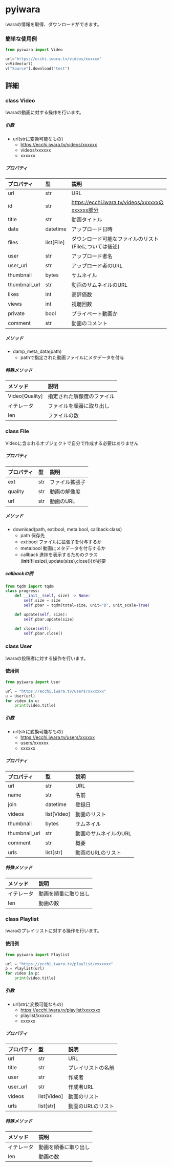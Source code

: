 # pyiwara
iwaraの情報を取得、ダウンロードができます。

### 簡単な使用例

```python
from pyiwara import Video

url="https://ecchi.iwara.tv/videos/xxxxxx"
v=Video(url)
v["Source"].download("test")
```

## 詳細

### class Video
Iwaraの動画に対する操作を行います。

##### 引数
- url(strに変換可能なもの)
  - https://ecchi.iwara.tv/videos/xxxxxx
  - videos/xxxxxx
  - xxxxxx

##### プロパティ
| プロパティ    | 型         | 説明                                                   |
| :------------ | :--------- | :----------------------------------------------------- |
| url           | str        | URL                                                    |
| id            | str        | https://ecchi.iwara.tv/videos/xxxxxxのxxxxxx部分       |
| title         | str        | 動画タイトル                                           |
| date          | datetime   | アップロード日時                                       |
| files         | list[File] | ダウンロード可能なファイルのリスト(Fileについては後述) |
| user          | str        | アップロード者名                                       |
| user_url      | str        | アップロード者のURL                                    |
| thumbnail     | bytes      | サムネイル                                             |
| thumbnail_url | str        | 動画のサムネイルのURL                                  |
| likes         | int        | 高評価数                                               |
| views         | int        | 視聴回数                                               |
| private       | bool       | プライベート動画か                                     |
| comment       | str        | 動画のコメント                                         |

##### メソッド
- damp_meta_data(path)
  - pathで指定された動画ファイルにメタデータを付与

##### 特殊メソッド
| メソッド       | 説明                       |
| :------------- | :------------------------- |
| Video[Quality] | 指定された解像度のファイル |
| イテレータ     | ファイルを順番に取り出し   |
| len            | ファイルの数               |


### class File
Videoに含まれるオブジェクトで自分で作成する必要はありません

##### プロパティ
| プロパティ | 型   | 説明           |
| :--------- | :--- | :------------- |
| ext        | str  | ファイル拡張子 |
| quality    | str  | 動画の解像度   |
| url        | str  | 動画のURL      |

##### メソッド
- download(path, ext:bool, meta:bool, callback:class)
  - path 保存先
  - ext:bool ファイルに拡張子を付与するか
  - meta:bool 動画にメタデータを付与するか
  - callback 進捗を表示するためのクラス(__init__(filesize),update(size),close())が必要

##### callbackの例
```python
from tqdm import tqdm
class progress:
    def __init__(self, size) -> None:
        self.size = size
        self.pbar = tqdm(total=size, unit="B", unit_scale=True)

    def update(self, size):
        self.pbar.update(size)

    def close(self):
        self.pbar.close()
```

### class User
Iwaraの投稿者に対する操作を行います。

#### 使用例
```python
from pyiwara import User

url = "https://ecchi.iwara.tv/users/xxxxxxx"
u = User(url)
for video in u:
    print(video.title)
```
##### 引数
- url(strに変換可能なもの)
  - https://ecchi.iwara.tv/users/xxxxxx
  - users/xxxxxx
  - xxxxxx

##### プロパティ
| プロパティ    | 型          | 説明                  |
| :------------ | :---------- | :-------------------- |
| url           | str         | URL                   |
| name          | str         | 名前                  |
| join          | datetime    | 登録日                |
| videos        | list[Video] | 動画のリスト          |
| thumbnail     | bytes       | サムネイル            |
| thumbnail_url | str         | 動画のサムネイルのURL |
| comment       | str         | 概要                  |
| urls          | list[str]   | 動画のURLのリスト     |

##### 特殊メソッド
| メソッド   | 説明                 |
| :--------- | :------------------- |
| イテレータ | 動画を順番に取り出し |
| len        | 動画の数             |


### class Playlist
Iwaraのプレイリストに対する操作を行います。

#### 使用例
```python
from pyiwara import Playlist

url = "https://ecchi.iwara.tv/playlist/xxxxxxx"
p = Playlist(url)
for video in p:
    print(video.title)
```
##### 引数
- url(strに変換可能なもの)
  - https://ecchi.iwara.tv/playlist/xxxxxxx
  - playlist/xxxxxx
  - xxxxxx

##### プロパティ
| プロパティ | 型          | 説明               |
| :--------- | :---------- | :----------------- |
| url        | str         | URL                |
| title      | str         | プレイリストの名前 |
| user       | str         | 作成者             |
| user_url   | str         | 作成者URL          |
| videos     | list[Video] | 動画のリスト       |
| urls       | list[str]   | 動画のURLのリスト  |

##### 特殊メソッド
| メソッド   | 説明                 |
| :--------- | :------------------- |
| イテレータ | 動画を順番に取り出し |
| len        | 動画の数             |

